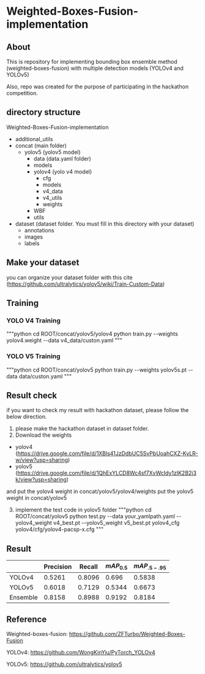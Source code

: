 # Weighted-Boxes-Fusion-implementation

## About
This is repository for implementing bounding box ensemble method (weighted-boxes-fusion) with multiple detection models (YOLOv4 and YOLOv5)

Also, repo was created for the purpose of participating in the hackathon competition.

## directory structure
Weighted-Boxes-Fusion-implementation
  - additional_utils
  - concat (main folder)
    - yolov5 (yolov5 model)
      - data (data.yaml folder)
      - models
      - yolov4 (yolo v4 model)
        - cfg
        - models 
        - v4_data
        - v4_utils
        - weights
      - WBF
      - utils
  - dataset (dataset folder. You must fill in this directory with your dataset)
    - annotations
    - images
    - labels

## Make your dataset

you can organize your dataset folder with this cite (https://github.com/ultralytics/yolov5/wiki/Train-Custom-Data)

## Training 
### YOLO V4 Training

"""python
  cd ROOT/concat/yolov5/yolov4
  python train.py --weights yolov4.weight --data v4_data/custon.yaml
"""

### YOLO V5 Training

"""python
  cd ROOT/concat/yolov5
  python train.py --weights yolov5s.pt --data data/custon.yaml
"""

## Result check
if you want to check my result with hackathon dataset, please follow the below direction.

1. please make the hackathon dataset in dataset folder.
2. Download the weights
  - yolov4 (https://drive.google.com/file/d/1XBls41JzDdbUC5SvPbUoahCXZ-KyLR-w/view?usp=sharing)
  - yolov5 (https://drive.google.com/file/d/1QhExYLCD8Wc4sf7XvWcIdy1zIK2B2j3k/view?usp=sharing)

and put the yolov4 weight in concat/yolov5/yolov4/weights
put the yolov5 weight in concat/yolov5

3. implement the test code in yolov5 folder
   """python
    cd ROOT/concat/yolov5
    python test.py --data your_yamlpath.yaml --yolov4_weight v4_best.pt --yolov5_weight v5_best.pt yolov4_cfg yolov4/cfg/yolov4-pacsp-x.cfg
   """
   

## Result
||Precision|Recall|$mAP_{0.5}$|$mAP_{.5 - .95}$|
|---|---|---|---|---|
|YOLOv4|0.5261|0.8096|0.696|0.5838|
|YOLOv5|0.6018|0.7129|0.5344|0.6673|
|Ensemble|0.8158|0.8988|0.9192|0.8184|

## Reference
Weighted-boxes-fusion: https://github.com/ZFTurbo/Weighted-Boxes-Fusion

YOLOv4: https://github.com/WongKinYiu/PyTorch_YOLOv4

YOLOv5: https://github.com/ultralytics/yolov5

